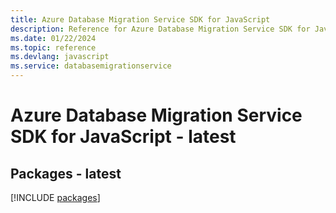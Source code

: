 ```yaml
---
title: Azure Database Migration Service SDK for JavaScript
description: Reference for Azure Database Migration Service SDK for JavaScript
ms.date: 01/22/2024
ms.topic: reference
ms.devlang: javascript
ms.service: databasemigrationservice
---
```

# Azure Database Migration Service SDK for JavaScript - latest
## Packages - latest
[!INCLUDE [packages](database-migration-service-index.md)]